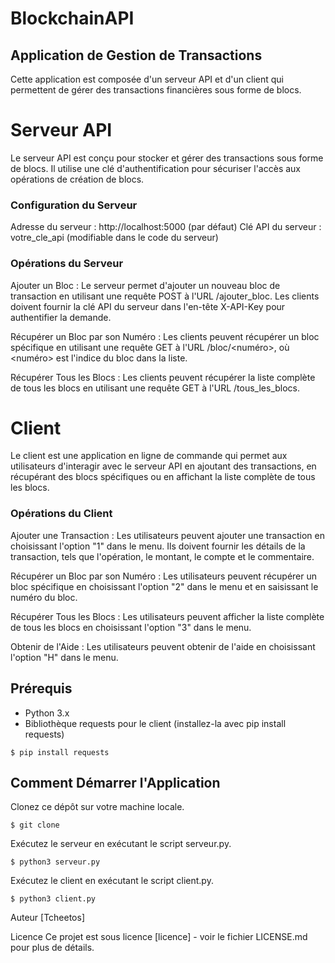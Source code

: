 # BlockchainAPI

## Application de Gestion de Transactions
Cette application est composée d'un serveur API et d'un client qui permettent de gérer des transactions financières sous forme de blocs.

# Serveur API
Le serveur API est conçu pour stocker et gérer des transactions sous forme de blocs. Il utilise une clé d'authentification pour sécuriser l'accès aux opérations de création de blocs.

### Configuration du Serveur
Adresse du serveur : http://localhost:5000 (par défaut)
Clé API du serveur : votre_cle_api (modifiable dans le code du serveur)

### Opérations du Serveur
Ajouter un Bloc : Le serveur permet d'ajouter un nouveau bloc de transaction en utilisant une requête POST à l'URL /ajouter_bloc. Les clients doivent fournir la clé API du serveur dans l'en-tête X-API-Key pour authentifier la demande.

Récupérer un Bloc par son Numéro : Les clients peuvent récupérer un bloc spécifique en utilisant une requête GET à l'URL /bloc/<numéro>, où <numéro> est l'indice du bloc dans la liste.

Récupérer Tous les Blocs : Les clients peuvent récupérer la liste complète de tous les blocs en utilisant une requête GET à l'URL /tous_les_blocs.

# Client
Le client est une application en ligne de commande qui permet aux utilisateurs d'interagir avec le serveur API en ajoutant des transactions, en récupérant des blocs spécifiques ou en affichant la liste complète de tous les blocs.

### Opérations du Client
Ajouter une Transaction : Les utilisateurs peuvent ajouter une transaction en choisissant l'option "1" dans le menu. Ils doivent fournir les détails de la transaction, tels que l'opération, le montant, le compte et le commentaire.

Récupérer un Bloc par son Numéro : Les utilisateurs peuvent récupérer un bloc spécifique en choisissant l'option "2" dans le menu et en saisissant le numéro du bloc.

Récupérer Tous les Blocs : Les utilisateurs peuvent afficher la liste complète de tous les blocs en choisissant l'option "3" dans le menu.

Obtenir de l'Aide : Les utilisateurs peuvent obtenir de l'aide en choisissant l'option "H" dans le menu.

## Prérequis
* Python 3.x
* Bibliothèque requests pour le client (installez-la avec pip install requests)
``` 
$ pip install requests
```

## Comment Démarrer l'Application
Clonez ce dépôt sur votre machine locale.
```
$ git clone 
```

Exécutez le serveur en exécutant le script serveur.py.
```
$ python3 serveur.py 
```

Exécutez le client en exécutant le script client.py.
```
$ python3 client.py 
```

Auteur
[Tcheetos]

Licence
Ce projet est sous licence [licence] - voir le fichier LICENSE.md pour plus de détails.


